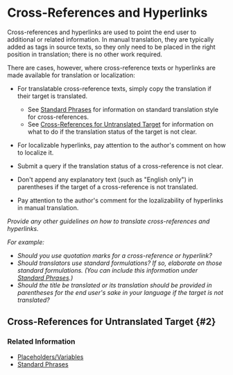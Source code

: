 # Cross-References and Hyperlinks

Cross-references and hyperlinks are used to point the end user to additional or related information. In manual translation, they are typically added as tags in source texts, so they only need to be placed in the right position in translation; there is no other work required.

There are cases, however, where cross-reference texts or hyperlinks are made available for translation or localization:

* For translatable cross-reference texts, simply copy the translation if their target is translated.
    * See [Standard Phrases](../06_additional_guidance_for_translators/standard_phrases.md) for information on standard translation style for cross-references.
    * See [Cross-References for Untranslated Target](#2) for information on what to do if the translation status of the target is not clear.
* For localizable hyperlinks, pay attention to the author's comment on how to localize it.

* Submit a query if the translation status of a cross-reference is not clear.
* Don't append any explanatory text (such as "English only") in parentheses if the target of a cross-reference is not translated.
* Pay attention to the author's comment for the lozalizability of hyperlinks in manual translation.

*Provide any other guidelines on how to translate cross-references and hyperlinks.*

*For example:*

* *Should you use quotation marks for a cross-reference or hyperlink?*
* *Should translators use standard formulations? If so, elaborate on those standard formulations. (You can include this information under [Standard Phrases](../06_additional_guidance_for_translators/standard_phrases.md).)*
* *Should the title be translated or its translation should be provided in parentheses for the end user's sake in your language if the target is not translated?*

## Cross-References for Untranslated Target {#2}

### Related Information

* [Placeholders/Variables](placeholders_variables.md)
* [Standard Phrases](../06_additional_guidance_for_translators/standard_phrases.md)
